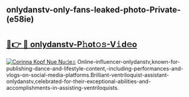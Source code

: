 ## onlydanstv-only-fans​-leaked-photo​-Private-(e58ie)


# <h2><a href="https://mediaupload.pro?title=onlydanstv&ref=git">🔗👉 🔴 onlydanstv-P𝚑ot𝚘𝚜-V𝚒d𝚎o</a></h2>

[![Corinna Kopf Nue Nu𝚍e𝚜](https://i.imgur.com/0qMVB7G.gif)](https://mediaupload.pro?title=onlydanstv&ref=git)
Online-influencer-onlydanstv,known-for-publishing-dance-and-lifestyle-content,-including-performances-and-vlogs-on-social-media-platforms.Brilliant-ventriloquist-assistant-onlydanstv,celebrated-for-their-exceptional-abilities-and-accomplishments-in-assisting-ventriloquists.  